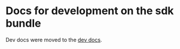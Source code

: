 # Docs for development on the sdk bundle

Dev docs were moved to the [dev docs](https://github.com/metabase/metabase/blob/master/enterprise/frontend/src/embedding-sdk-package/dev.md).
